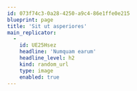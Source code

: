 ```yaml
---
id: 073f74c3-0a28-4250-a9c4-86e1ffe0e215
blueprint: page
title: 'Sit ut asperiores'
main_replicator:
  -
    id: UE25Hsez
    headline: 'Numquam earum'
    headline_level: h2
    kind: random_url
    type: image
    enabled: true
---
```

